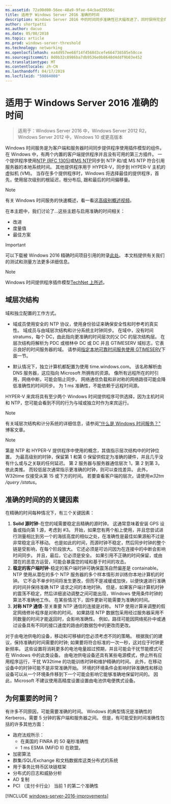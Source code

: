 ```yaml
---
ms.assetid: 72a90d00-56ee-48a9-9fae-64cbad29556c
title: 适用于 Windows Server 2016 准确的时间
description: Windows Server 2016 中的时间同步准确性已大幅改进了，同时保持完全向后与早期 Windows 版本的 NTP 兼容。
author: shortpatti
ms.author: dacuo
ms.date: 05/08/2018
ms.topic: article
ms.prod: windows-server-threshold
ms.technology: networking
ms.openlocfilehash: ea4d957ee68f14f4568d3cefe664736585e50cce
ms.sourcegitcommit: 0d0b32c8986ba7db9536e0b8648d4ddf9b03e452
ms.translationtype: MT
ms.contentlocale: zh-CN
ms.lasthandoff: 04/17/2019
ms.locfileid: "59864008"
---
```

# <a name="accurate-time-for-windows-server-2016"></a>适用于 Windows Server 2016 准确的时间

>适用于：Windows Server 2016 中，Windows Server 2012 R2，Windows Server 2012 中，Windows 10 或更高版本

Windows 时间服务是为客户端和服务器时间同步提供程序使用插件模型的组件。  在 Windows 中，有两个内置的客户端提供程序并且没有可用的第三方插件。 一个提供程序使用[NTP (RFC 1305)](https://tools.ietf.org/html/rfc1305)或[MS NTP](https://msdn.microsoft.com/library/cc246877.aspx)同步到 NTP 和/或 MS NTP 符合引用服务器的本地系统时间。 其他提供程序用于 HYPER-V，同步到 HYPER-V 主机的虚拟机 (VM)。  当存在多个提供程序时，Windows 将选择最佳的提供程序，首先，使用层次级别的根延迟，根分布后, 跟和最后的时间偏移量。

>[!NOTE]
>有关 Windows 时间服务的快速概述，看一看这[高级别概述视频](https://aka.ms/WS2016TimeVideo)。

<!-- Not sure what to do with the following -->
在本主题中，我们讨论了...这些主题与启用准确的时间相关： 

- 改进
- 度量值
- 最佳方案

>[!IMPORTANT]
>可以下载被 Windows 2016 精确时间项目引用的附录[此处](https://windocs.blob.core.windows.net/windocs/WindowsTimeSyncAccuracy_Addendum.pdf)。  本文档提供有关我们的测试和测量方法更多详细信息。



>[!NOTE] 
>Windows 时间提供程序插件模型[TechNet 上所述](https://msdn.microsoft.com/library/windows/desktop/ms725475%28v=vs.85%29.aspx)。

## <a name="domain-hierarchy"></a>域层次结构
域和独立配置的工作方式。

- 域成员使用安全的 NTP 协议，使用身份验证来确保安全性和时参考的真实性。  域成员与由域层次结构和计分系统主时钟同步。  在域中，没有时间 stratums，每个 DC，由此指向更准确的时间层次的父 DC 的层次结构层。  在层次结构将解析为 PDC 或根林中 DC 或 DC 并且 GTIMESERV 域标志，它表示良好的时间服务器的域。  请参阅[指定本地可靠时间服务使用 GTIMESERV](#GTIMESERV)下面一节。

- 默认情况下，独立计算机都配置为使用 time.windows.com。  该名称解析由 DNS 服务器，这应指向 Microsoft 所拥有的资源。  像所有远程所在的时引用，网络中断，可能会阻止同步。  网络通信负载和非对称的网络路径可能会降低准确性的时间同步。  为 1 ms 准确性，不能依赖于远程时间源。

HYPER-V 来宾将具有至少两个 Windows 时间提供程序可供选择，因为主机时间和 NTP，您可能会看到不同的行为与域或独立时作为来宾运行。

> [!NOTE] 
> 有关域层次结构和计分系统的详细信息，请参阅["什么是 Windows 时间服务？"](https://blogs.msdn.microsoft.com/w32time/2007/07/07/what-is-windows-time-service/) 博客文章。

> [!NOTE]
> 第是 NTP 和 HYPER-V 提供程序中使用的概念，其值指示层次结构中的时钟位置。  为最高级别的时钟，保留第 1 和第 0 保留供假定为准确的硬件，并且几乎没有什么或与之关联的任何延迟。  第 2 服务器与服务器通信层次 1，第 2 到第 3，依此类推。  而较低层次通常指示更准确的时钟，则可以查找差异。  此外，W32time 仅接受从第 15 或下方的时间。  若要查看客户端的层次，请使用*w32tm /query /status*。

## <a name="critical-factors-for-accurate-time"></a>准确的时间的的关键因素
在精确的时间每种情况下，有三个关键因素：

1. **Solid 源时钟**-在您的域需要稳定且精确的源时钟。 这通常意味着安装 GPS 设备或指向第 1 源，考虑到 #3。 开始，如果您有两个船上使用，并且您尝试进行测量相比到另一个的海拔高度的相似之处，在准确性是最佳如果源船不过是非常稳定且不移动。 也是如此的时间，而源时钟不稳定，然后同步时钟的整个链是受影响，在每个阶段放大。 它还必须是可访问因为在连接中的中断会影响时间同步。 并且，最后，它必须是安全。 如果引用不正确的时间保留，或由潜在的恶意方运营，可能会暴露您的域和基于时间的攻击。
2. **稳定的客户端时钟**-稳定的客户端时钟可确保震荡自然偏差是 containable。  NTP 使用从潜在的多个 NTP 服务器的多个样本情形并训练你本地计算机的时钟。  它不会不单步时间将发生更改，但而不是减缓或加快，以便快速进行准确的时间并保持准确 NTP 请求之间的本地时钟。  但是，如果客户端计算机时钟的震荡不稳定，然后详细波动调整之间可能出现，Windows 使用条件时钟的算法不准确地工作。  在某些情况下，固件更新可能需要为准确的时间。
3. **对称 NTP 通信**-至关重要 NTP 通信的连接是对称。  NTP 使用计算来调整的假定网络修补程序是对称的时间。  如果路径 NTP 数据包采用经过服务器采用不同数量的时间才能返回时，会影响准确性。  例如，路径可能因网络拓扑中或通过设备具有不同的接口速度的路由的数据包中的更改而更改。


对于由电池供电的设备，移动和可移植的您必须考虑不同的策略。  根据我们的建议，保持准确的时间需要的时钟; 如果要将符合标准的一次一秒，这对应于时钟更新频率。 这些设置将消耗更多的电池电量超过预期，并且可能会干扰节能模式可在 Windows 中的此类设备。 由电池供电设备还具有某些电源模式，停止所有应用程序运行，干扰 W32time 的功能训练时钟和维护精确的时间。 此外，在移动设备中的时钟可能不是非常准确开始。  环境的环境条件会影响时钟准确性和移动设备可以从一个环境条件移到下一个可能会影响它能够准确地保留时间的。  因此，Microsoft 不建议使用高精度设置设置由电池供电便携式设备。 

## <a name="why-is-time-important"></a>为何重要的时间？  
有许多不同原因，可能需要准确的时间。  Windows 的典型情况是准确性的 Kerberos，需要 5 分钟的客户端和服务器之间。  但是，有可能受到时间准确性包括的许多其他方面：


- 政府法规所示：
    - 在美国的 FINRA 的 50 毫秒准确性
    - 1 ms ESMA (MiFID II) 在欧盟。
- 加密算法
- 群集/SQL/Exchange 和文档数据库这类分布式的系统
- 用于事务比特币区块链框架
- 分布式的日志和威胁分析 
- AD 复制
- PCI （支付卡行业） 当前 1 的第二个准确性



[!INCLUDE [windows-server-2016-improvements](windows-server-2016-improvements.md)]

